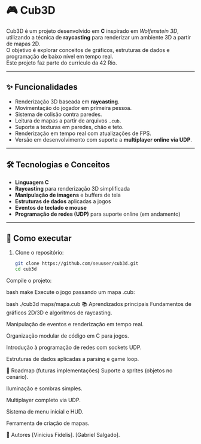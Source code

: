 # 🎮 Cub3D

Cub3D é um projeto desenvolvido em **C** inspirado em *Wolfenstein 3D*, utilizando a técnica de **raycasting** para renderizar um ambiente 3D a partir de mapas 2D.  
O objetivo é explorar conceitos de gráficos, estruturas de dados e programação de baixo nível em tempo real.  
Este projeto faz parte do currículo da 42 Rio.

---

## ✨ Funcionalidades
- Renderização 3D baseada em **raycasting**.  
- Movimentação do jogador em primeira pessoa.  
- Sistema de colisão contra paredes.  
- Leitura de mapas a partir de arquivos `.cub`.  
- Suporte a texturas em paredes, chão e teto.  
- Renderização em tempo real com atualizações de FPS.  
- Versão em desenvolvimento com suporte a **multiplayer online via UDP**.  

---

## 🛠️ Tecnologias e Conceitos
- **Linguagem C**  
- **Raycasting** para renderização 3D simplificada  
- **Manipulação de imagens** e buffers de tela  
- **Estruturas de dados** aplicadas a jogos  
- **Eventos de teclado e mouse**  
- **Programação de redes (UDP)** para suporte online (em andamento)  

---

## 🚀 Como executar
1. Clone o repositório:
   ```bash
   git clone https://github.com/seuuser/cub3d.git
   cd cub3d
Compile o projeto:

bash
make
Execute o jogo passando um mapa .cub:

bash
./cub3d maps/mapa.cub
📚 Aprendizados principais
Fundamentos de gráficos 2D/3D e algoritmos de raycasting.

Manipulação de eventos e renderização em tempo real.

Organização modular de código em C para jogos.

Introdução à programação de redes com sockets UDP.

Estruturas de dados aplicadas a parsing e game loop.

📌 Roadmap (futuras implementações)
 Suporte a sprites (objetos no cenário).

 Iluminação e sombras simples.

 Multiplayer completo via UDP.

 Sistema de menu inicial e HUD.

 Ferramenta de criação de mapas.

👤 Autores
[Vinicius Fidelis].
[Gabriel Salgado].
